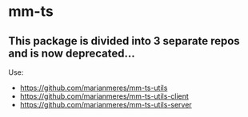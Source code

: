 # mm-ts

## This package is divided into 3 separate repos and is now deprecated...

Use:
- https://github.com/marianmeres/mm-ts-utils
- https://github.com/marianmeres/mm-ts-utils-client
- https://github.com/marianmeres/mm-ts-utils-server

